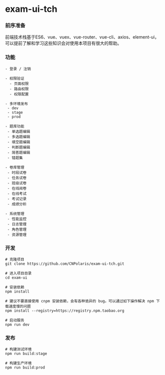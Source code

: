 # exam-ui-tch

### 前序准备

前端技术栈基于ES6、vue、vuex、vue-router、vue-cli、axios、element-ui，可以提前了解和学习这些知识会对使用本项目有很大的帮助。

### 功能

```
- 登录 / 注销

- 权限验证
  - 页面权限
  - 路由权限
  - 权限配置

- 多环境发布
 - dev
 - stage
 - prod
 
- 题库功能
 - 单选题编辑
 - 多选题编辑
 - 填空题编辑
 - 判断题编辑
 - 简答题编辑
 - 错题集
 
- 卷库管理
 - 时段试卷
 - 任务试卷
 - 班级试卷
 - 在线阅卷
 - 在线考试
 - 考试记录
 - 成绩分析
 
- 系统管理
 - 性能监控
 - 日志管理
 - 角色管理
 - 资源管理
```

### 开发

```shell
# 克隆项目
git clone https://github.com/CNPolaris/exam-ui-tch.git

# 进入项目目录
cd exam-ui

# 安装依赖
npm install

# 建议不要直接使用 cnpm 安装依赖，会有各种诡异的 bug。可以通过如下操作解决 npm 下载速度慢的问题
npm install --registry=https://registry.npm.taobao.org

# 启动服务
npm run dev
```

### 发布

```shell
# 构建测试环境
npm run build:stage

# 构建生产环境
npm run build:prod
```
